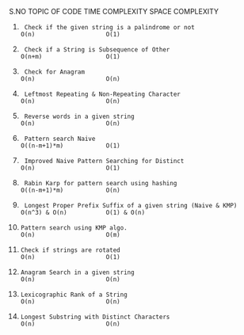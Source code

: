 S.NO    TOPIC OF CODE                                                                           TIME COMPLEXITY         SPACE COMPLEXITY

1.      Check if the given string is a palindrome or not                                        O(n)                    O(1)
2.      Check if a String is Subsequence of Other                                               O(n+m)                  O(1)
3.      Check for Anagram                                                                       O(n)                    O(n)
4.      Leftmost Repeating & Non-Repeating Character                                            O(n)                    O(n)
5.      Reverse words in a given string                                                         O(n)                    O(n)
6.      Pattern search Naive                                                                    O((n-m+1)*m)            O(1)
7.      Improved Naive Pattern Searching for Distinct                                           O(n)                    O(1)
8.      Rabin Karp for pattern search using hashing                                             O((n-m+1)*m)            O(n)
9.      Longest Proper Prefix Suffix of a given string (Naive & KMP)                            O(n^3) & O(n)           O(1) & O(n)
10.     Pattern search using KMP algo.                                                          O(n)                    O(m)
11.     Check if strings are rotated                                                            O(n)                    O(1)
12.     Anagram Search in a given string                                                        O(n)                    O(n)
13.     Lexicographic Rank of a String                                                          O(n)                    O(n)
14.     Longest Substring with Distinct Characters                                              O(n)                    O(n)
